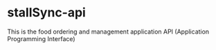 # stallSync-api
This is the food ordering and management application API (Application Programming Interface)
